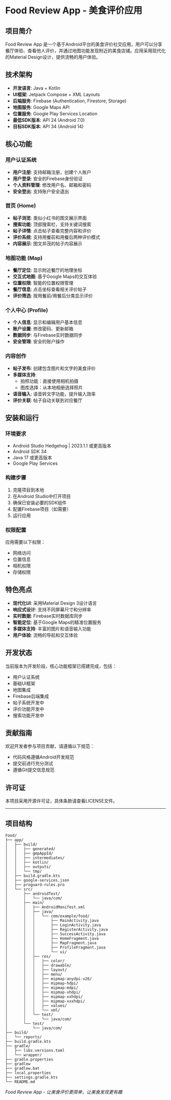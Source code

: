 # Food Review App - 美食评价应用

## 项目简介

Food Review App 是一个基于Android平台的美食评价社交应用，用户可以分享餐厅体验、查看他人评价，并通过地图功能发现附近的美食店铺。应用采用现代化的Material Design设计，提供流畅的用户体验。

## 技术架构

- **开发语言**: Java + Kotlin
- **UI框架**: Jetpack Compose + XML Layouts
- **后端服务**: Firebase (Authentication, Firestore, Storage)
- **地图服务**: Google Maps API
- **位置服务**: Google Play Services Location
- **最低SDK版本**: API 24 (Android 7.0)
- **目标SDK版本**: API 34 (Android 14)

## 核心功能

### 用户认证系统
- **用户注册**: 支持邮箱注册，创建个人账户
- **用户登录**: 安全的Firebase身份验证
- **个人资料管理**: 修改用户名、邮箱和密码
- **安全登出**: 支持账户安全退出

### 首页 (Home)
- **帖子浏览**: 类似小红书的图文展示界面
- **搜索功能**: 顶部搜索栏，支持关键词搜索
- **帖子详情**: 点击帖子查看完整内容和评价
- **评价系统**: 支持用餐前和用餐后两种评价模式
- **内容展示**: 图文并茂的帖子内容展示

### 地图功能 (Map)
- **餐厅定位**: 显示附近餐厅的地理坐标
- **交互式地图**: 基于Google Maps的交互体验
- **位置权限**: 智能的位置权限管理
- **餐厅信息**: 点击坐标查看相关评价帖子
- **评价筛选**: 按用餐前/用餐后分类显示评价

### 个人中心 (Profile)
- **个人信息**: 显示和编辑用户基本信息
- **账户设置**: 修改密码、更新邮箱
- **数据同步**: 与Firebase实时数据同步
- **安全管理**: 安全的账户操作

### 内容创作
- **帖子发布**: 创建包含图片和文字的美食评价
- **多媒体支持**: 
  - 拍照功能：直接使用相机拍摄
  - 图库选择：从本地相册选择照片
- **语音输入**: 语音转文字功能，提升输入效率
- **评价关联**: 帖子自动关联到对应餐厅

## 安装和运行

### 环境要求
- Android Studio Hedgehog | 2023.1.1 或更高版本
- Android SDK 34
- Java 17 或更高版本
- Google Play Services

### 构建步骤
1. 克隆项目到本地
2. 在Android Studio中打开项目
3. 确保已安装必要的SDK组件
4. 配置Firebase项目（如需要）
5. 运行应用

### 权限配置
应用需要以下权限：
- 网络访问
- 位置信息
- 相机权限
- 存储权限

## 特色亮点

- **现代化UI**: 采用Material Design 3设计语言
- **响应式设计**: 支持不同屏幕尺寸和分辨率
- **实时数据**: Firebase实时数据库同步
- **智能定位**: 基于Google Maps的精准位置服务
- **多媒体支持**: 丰富的图片和语音输入功能
- **用户体验**: 流畅的导航和交互体验

## 开发状态

当前版本为开发阶段，核心功能框架已搭建完成，包括：
- 用户认证系统
- 基础UI框架
- 地图集成
- Firebase后端集成
- 帖子系统开发中
- 评价功能开发中
- 搜索功能开发中

## 贡献指南

欢迎开发者参与项目贡献，请遵循以下规范：
- 代码风格遵循Android开发规范
- 提交前进行充分测试
- 遵循Git提交信息规范

## 许可证

本项目采用开源许可证，具体条款请查看LICENSE文件。

---

## 项目结构

```
Food/
├── app/
│   ├── build/
│   │   ├── generated/
│   │   ├── gmpAppId/
│   │   ├── intermediates/
│   │   ├── kotlin/
│   │   ├── outputs/
│   │   └── tmp/
│   ├── build.gradle.kts
│   ├── google-services.json
│   ├── proguard-rules.pro
│   └── src/
│       ├── androidTest/
│       │   └── java/com/
│       ├── main/
│       │   ├── AndroidManifest.xml
│       │   ├── java/
│       │   │   └── com/example/food/
│       │   │       ├── MainActivity.java
│       │   │       ├── LoginActivity.java
│       │   │       ├── RegisterActivity.java
│       │   │       ├── SuccessActivity.java
│       │   │       ├── HomeFragment.java
│       │   │       ├── MapFragment.java
│       │   │       ├── ProfileFragment.java
│       │   │       └── ui/
│       │   ├── res/
│       │   │   ├── color/
│       │   │   ├── drawable/
│       │   │   ├── layout/
│       │   │   ├── menu/
│       │   │   ├── mipmap-anydpi-v26/
│       │   │   ├── mipmap-hdpi/
│       │   │   ├── mipmap-mdpi/
│       │   │   ├── mipmap-xhdpi/
│       │   │   ├── mipmap-xxhdpi/
│       │   │   ├── mipmap-xxxhdpi/
│       │   │   ├── values/
│       │   │   └── xml/
│       │   └── test/
│       │       └── java/com/
│       └── test/
│           └── java/com/
├── build/
│   └── reports/
├── build.gradle.kts
├── gradle/
│   ├── libs.versions.toml
│   └── wrapper/
├── gradle.properties
├── gradlew
├── gradlew.bat
├── local.properties
├── settings.gradle.kts
└── README.md
```

*Food Review App - 让美食评价更简单，让美食发现更有趣*
